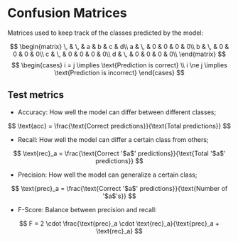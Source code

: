 # Confusion Matrices

Matrices used to keep track of the classes predicted by the model:

$$
\begin{matrix}
    \, & \, & a & b & c & d\\
    a & \, & 0 & 0 & 0 & 0\\
    b & \, & 0 & 0 & 0 & 0\\ 
    c & \, & 0 & 0 & 0 & 0\\ 
    d & \, & 0 & 0 & 0 & 0\\ 
\end{matrix}
$$
$$
\begin{cases}
    i = j \implies \text{Prediction is correct} \\
    i \ne j \implies \text{Prediction is incorrect}
\end{cases}
$$

## Test metrics

- Accuracy: How well the model can differ between different classes;

$$
\text{acc} = \frac{\text{Correct predictions}}{\text{Total predictions}}
$$

- Recall: How well the model can differ a certain class from others; 

$$
\text{rec}_a = \frac{\text{Correct '$a$' predictions}}{\text{Total '$a$' predictions}}
$$

- Precision: How well the model can generalize a certain class;

$$
\text{prec}_a = \frac{\text{Correct '$a$' predictions}}{\text{Number of '$a$'s}}
$$

- F-Score: Balance between precision and recall:

$$
F = 2 \cdot \frac{\text{prec}_a \cdot \text{rec}_a}{\text{prec}_a + \text{rec}_a}
$$
